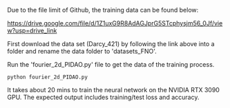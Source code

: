 Due to the file limit of Github, the training data can be found below:

  https://drive.google.com/file/d/1Z1uxG9R8AdAGJprG5STcphysjm56_0Jf/view?usp=drive_link

First download the data set (Darcy_421) by following the link above into a folder and rename the data folder to 'datasets_FNO'.

Run the 'fourier_2d_PIDAO.py' file to get the data of the training process.

```shell
python fourier_2d_PIDAO.py
```

It takes about 20 mins to train the neural network on the NVIDIA RTX 3090 GPU. The expected output includes training/test loss and accuracy.

